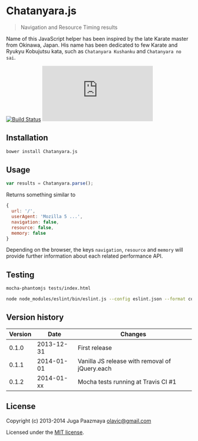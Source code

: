 # Chatanyara.js

> Navigation and Resource Timing results

Name of this JavaScript helper has been inspired by the late Karate master from 
Okinawa, Japan. His name has been dedicated to few Karate and Ryukyu Kobujutsu
kata, such as `Chatanyara Kushanku` and `Chatanyara no sai`.

[![Build Status](https://travis-ci.org/paazmaya/Chatanyara.js.png?branch=master)](https://travis-ci.org/paazmaya/Chatanyara.js)
[![Analytics](https://ga-beacon.appspot.com/UA-2643697-15/Chatanyara.js)](https://github.com/igrigorik/ga-beacon)

## Installation

```sh
bower install Chatanyara.js
```

## Usage

```js
var results = Chatanyara.parse();
```

Returns something similar to

```js
{
  url: '/',
  userAgent: 'Mozilla 5 ...',
  navigation: false,
  resource: false,
  memory: false
}
```

Depending on the browser, the keys `navigation`, `resource` and `memory` will provide 
further information about each related performance API.

## Testing

```sh
mocha-phantomjs tests/index.html
```

```sh
node node_modules/eslint/bin/eslint.js --config eslint.json --format compact Chatanyara.js
```

## Version history

Version | Date       | Changes
------- | ---------- | --------
0.1.0   | 2013-12-31 | First release
0.1.1   | 2014-01-01 | Vanilla JS release with removal of jQuery.each
0.1.2   | 2014-01-xx | Mocha tests running at Travis CI #1

## License

Copyright (c) 2013-2014 Juga Paazmaya <olavic@gmail.com>

Licensed under the [MIT license](LICENSE-MIT).

